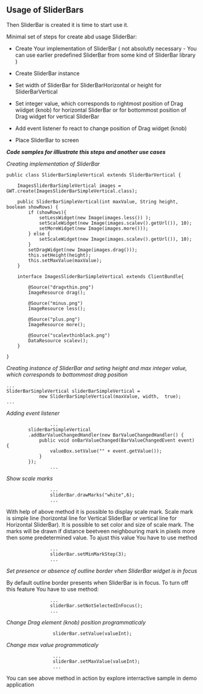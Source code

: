 ## Usage of SliderBars ##

Then SliderBar is created it is time to start use it.

Minimal set of steps for create abd usage SliderBar:

  * Create Your implementation of SliderBar ( not absolutly necessary - You can use earlier predefined SliderBar from some kind of SliderBar library )

  * Create SliderBar instance

  * Set width of SliderBar for SliderBarHorizontal or height for SliderBarVertical

  * Set integer value, which corresponds to rightmost position of Drag wiidget (knob) for horizontal SliderBar or for bottommost position of Drag widget  for vertical SliderBar

  * Add event listener fo react to change position of Drag widget (knob)

  * Place SliderBar to screen

**_Code samples for illlustrate this steps and another use cases_**

_Creating implementation of SliderBar_

```
public class SliderBarSimpleVertical extends SliderBarVertical {
	
	ImagesSliderBarSimpleVertical images = GWT.create(ImagesSliderBarSimpleVertical.class);

	public SliderBarSimpleVertical(int maxValue, String height, boolean showRows) {		
		if (showRows){
			setLessWidget(new Image(images.less()) );
			setScaleWidget(new Image(images.scalev().getUrl()), 10);
			setMoreWidget(new Image(images.more()));
		} else {
		    setScaleWidget(new Image(images.scalev().getUrl()), 10);
		}
		setDragWidget(new Image(images.drag()));
		this.setHeight(height);
		this.setMaxValue(maxValue);		
	}

	interface ImagesSliderBarSimpleVertical extends ClientBundle{
		
		@Source("dragvthin.png")
		ImageResource drag();

		@Source("minus.png")
		ImageResource less();

		@Source("plus.png")
		ImageResource more();

		@Source("scalevthinblack.png")
		DataResource scalev();				
	}
	
}
```

_Creating instance of SliderBar and seting height and max integer value, which corresponds to bottommost drag position_
```
...
SliderBarSimpleVertical sliderBarSimpleVertical = 
			new SliderBarSimpleVertical(maxValue, width,  true);
...
```

_Adding event listener_
```
                ...
		sliderBarSimpleVertical
		.addBarValueChangedHandler(new BarValueChangedHandler() {
			public void onBarValueChanged(BarValueChangedEvent event) {
				valueBox.setValue("" + event.getValue());
			}
		});		
                ...
```

_Show scale marks_
```
                ...
                sliderBar.drawMarks("white",6);
                ...
```
With help of above method it is possible to display scale mark. Scale mark is simple line (horizontal line for Vertical SliderBar or vertical line for Horizontal SliderBar). It is possible to set color and size of scale mark. The marks will be drawn if distance beetveen neighbouring mark in pixels more then some predetermined value. To ajust this value You have to use method
```
                ...
                sliderBar.setMinMarkStep(3);
                ...

```

_Set presence or absence of outline border vhen SliderBar widget is in focus_

By default outline border presents when SliderBar is in focus. To turn off this feature You have to use method:
```
                ...
                sliderBar.setNotSelectedInFocus(); 
                ...
```

_Change Drag element (knob) position programmaticaly_

```
                 sliderBar.setValue(valueInt);
```

_Change max value programmaticaly_

```
                 ...
                 sliderBar.setMaxValue(valueInt);
                 ... 
```

You can see above method in action by explore interractive sample in demo application